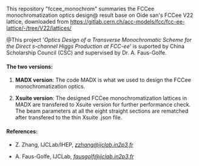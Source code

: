 This repository "fccee_monochrom" summaries the FCCee monochromatization optics design@ result base on Oide san's FCCee V22 lattice, downloaded from https://gitlab.cern.ch/acc-models/fcc/fcc-ee-lattice/-/tree/V22/lattices/

@This project '*Optics Design of a Transverse Monochromatic Scheme for the Direct s-channel Higgs Production at FCC-ee*' is suported by China Scholarship Council (CSC) and supervised by Dr. A. Faus-Golfe.

#### The two versions:
1. **MADX version**: The code MADX is what we used to design the FCCee monochromatization optics.

2. **Xsuite version**: The designed FCCee monochromatization lattices in MADX are transfered to Xsuite version for further performance check. The beam parameters at all the eight straight sections are rematched after transfered to the thin Xsuite .json file.

#### References:
* Z. Zhang, IJCLab/IHEP, *zzhang@ijclab.in2p3.fr*

* A. Faus-Golfe, IJCLab, *fausgolf@ijclab.in2p3.fr*